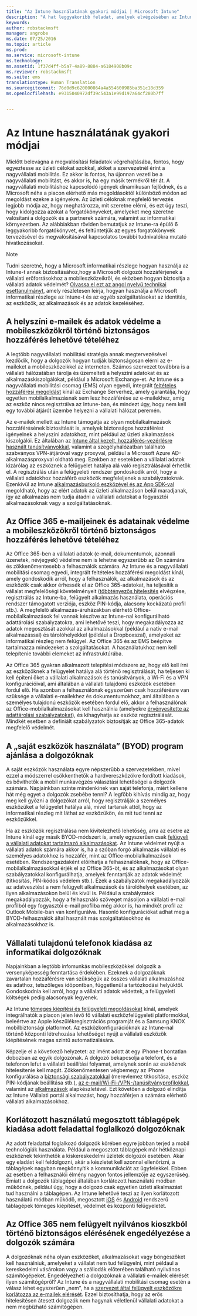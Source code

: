```yaml
---
title: "Az Intune használatának gyakori módjai | Microsoft Intune"
description: "A hat leggyakoribb feladat, amelyek elvégzésében az Intune segít"
keywords: 
author: robstackmsft
manager: angrobe
ms.date: 07/25/2016
ms.topic: article
ms.prod: 
ms.service: microsoft-intune
ms.technology: 
ms.assetid: 1f37d4ff-b5a7-4a89-8884-a6184908b09c
ms.reviewer: robstackmsft
ms.suite: ems
translationtype: Human Translation
ms.sourcegitcommit: 76d0d9c620000864a4a554600985ba351c18d359
ms.openlocfilehash: e9315040972df39c543a1e99d197a64cf280b7ff


---
```


# Az Intune használatának gyakori módjai

Mielőtt belevágna a megvalósítási feladatok végrehajtásába, fontos, hogy egyeztesse az üzleti célokat azokkal, akiket a szervezetnél érint a nagyvállalati mobilitás.  Ez akkor is fontos, ha újonnan vezeti be a nagyvállalati mobilitást, és akkor is, ha egy másik termékről tér át.  A nagyvállalati mobilitáshoz kapcsolódó igények dinamikusan fejlődnek, és a Microsoft néha a piacon elérhető más megoldásoktól különböző módon ad megoldást ezekre a igényekre.  Az üzleti céloknak megfelelő tervezés legjobb módja az, hogy meghatározza, mit szeretne elérni, és ezt úgy teszi, hogy kidolgozza azokat a forgatókönyveket, amelyeket meg szeretne valósítani a dolgozók és a partnerek számára, valamint az informatikai környezetben.  Az alábbiakban röviden bemutatjuk az Intune-ra épülő 6 leggyakoribb forgatókönyvet, és feltüntetjük az egyes forgatókönyvek tervezésével és megvalósításával kapcsolatos további tudnivalókra mutató hivatkozásokat.

>[!NOTE]
>Tudni szeretné, hogy a Microsoft informatikai részlege hogyan használja az Intune-t annak biztosításához,hogy a Microsoft dolgozói hozzáférjenek a vállalati erőforrásokhoz a mobileszközeikről, és eközben hogyan biztosítja a vállalati adatok védelmét? [Olvassa el ezt az angol nyelvű technikai esettanulmányt](https://www.microsoft.com/itshowcase/Article/Content/588), amely részletesen leírja, hogyan használja a Microsoft informatikai részlege az Intune-t és az egyéb szolgáltatásokat az identitás, az eszközök, az alkalmazások és az adatok kezeléséhez.  

## A helyszíni e-mailek és adatok védelme a mobileszközökről történő biztonságos hozzáférés lehetővé tételéhez
A legtöbb nagyvállalati mobilitási stratégia annak megtervezésével kezdődik, hogy a dolgozók hogyan tudják biztonságosan elérni az e-maileket a mobileszközeikkel az interneten. Számos szervezet továbbra is a vállalati hálózatában tárolja és üzemelteti a helyszíni adatokat és az alkalmazáskiszolgálókat, például a Microsoft Exchange-et. Az Intune és a nagyvállalati mobilitási csomag (EMS) olyan egyedi, integrált [feltételes hozzáférési megoldást](/intune/deploy-use/restrict-access-to-email-and-o365-services-with-microsoft-intune) kínál az Exchange Serverhez, amely garantálja, hogy egyetlen mobilalkalmazásnak sem lesz hozzáférése az e-mailekhez, amíg az eszköz nincs regisztrálva az Intune-ban, és mindezt úgy, hogy nem kell egy további átjárót üzembe helyezni a vállalati hálózat peremén.

Az e-mailek mellett az Intune támogatja az olyan mobilalkalmazások hozzáférésének biztosítását is, amelyek biztonságos hozzáférést igényelnek a helyszíni adatokhoz, mint például az üzleti alkalmazások kiszolgálói.  Ez általában az [Intune által kezelt, hozzáférés-vezérlésre használt tanúsítványokkal](/en-us/intune/deploy-use/secure-resource-access-with-certificate-profiles), valamint a szegélyhálózatban található szabványos VPN-átjáróval vagy proxyval, például a Microsoft Azure AD-alkalmazásproxyval oldható meg.  Ezekben az esetekben a vállalati adatok kizárólag az eszköznek a felügyelet hatálya alá való regisztrálásával érhetők el.  A regisztrálás után a felügyeleti rendszer gondoskodik arról, hogy a vállalati adatokhoz hozzáférő eszközök megfeleljenek a szabályzatoknak.  Ezenkívül az Intune [alkalmazásburkoló eszközével és az App SDK-val](/intune/deploy-use/decide-how-to-prepare-apps-for-mobile-application-management-with-microsoft-intune) megoldható, hogy az elért adatok az üzleti alkalmazáson belül maradjanak, így az alkalmazás nem tudja átadni a vállalati adatokat a fogyasztói alkalmazásoknak vagy a szolgáltatásoknak.

<!-- Learn more about how to plan and deploy Intune to help secure on-premises email and data. -->

## Az Office 365 e-mailjeinek és adatainak védelme a mobileszközökről történő biztonságos hozzáférés lehetővé tételéhez
Az Office 365-ben a vállalati adatok (e-mail, dokumentumok, azonnali üzenetek, névjegyek) védelme nem is lehetne egyszerűbb az Ön számára és zökkenőmentesebb a felhasználók számára. Az Intune és a nagyvállalati mobilitási csomag egyedi, integrált feltételes hozzáférési megoldást kínál, amely gondoskodik arról, hogy a felhasználók, az alkalmazások és az eszközök csak akkor érhessék el az Office 365-adatokat, ha teljesítik a vállalat megfelelőségi követelményeit ([többtényezős hitelesítés](/intune/deploy-use/protect-windows-devices-with-multi-factor-authentication) elvégzése, regisztrálás az Intune-ba, felügyelt alkalmazás használata, operációs rendszer támogatott verziója, eszköz PIN-kódja, alacsony kockázatú profil stb.). A megfelelő alkalmazás-áruházakban elérhető Office-mobilalkalmazások fel vannak készítve az Intune-nal konfigurálható adattárolási szabályzatokra, ami lehetővé teszi, hogy megakadályozza az adatok megosztását azokkal az alkalmazásokkal (például a natív e-mail alkalmazással) és tárolóhelyekkel (például a Dropboxszal), amelyeket az informatikai részleg nem felügyel.  Az Office 365 és az EMS beépítve tartalmazza mindezeket a szolgáltatásokat.  A használatukhoz nem kell telepítenie további elemeket az infrastruktúrába.

Az Office 365 gyakran alkalmazott telepítési módszere az, hogy elő kell írni az eszközöknek a felügyelet hatálya alá történő regisztrálását, ha teljesen ki kell építeni őket a vállalati alkalmazások és tanúsítványok, a Wi-Fi és a VPN konfigurációival, ami általában a vállalati tulajdonú eszközök esetében fordul elő.  Ha azonban a felhasználónak egyszerűen csak hozzáférésre van szüksége a vállalati e-mailekhez és dokumentumokhoz, ami általában a személyes tulajdonú eszközök esetében fordul elő, akkor a felhasználónak az Office-mobilalkalmazásokat kell használnia (amelyekre [érvényesítette az adattárolási szabályzatokat](/intune/deploy-use/protect-apps-and-data-with-microsoft-intune)), és kihagyhatja az eszköz regisztrálását.  Mindkét esetben a definiált szabályzatok biztosítják az Office 365-adatok megfelelő védelmét.

<!-- Learn more about how to plan and deploy Intune to help secure Office 365 email and data. -->

## A „saját eszközök használata” (BYOD) program ajánlása a dolgozóknak
A saját eszközök használata egyre népszerűbb a szervezetekben, mivel ezzel a módszerrel csökkenthetők a hardvereszközökre fordított kiadások, és bővíthetők a mobil munkavégzés választási lehetőségei a dolgozók számára. Napjainkban szinte mindenkinek van saját telefonja, miért kellene hát még egyet a dolgozók zsebébe tenni? A legfőbb kihívás mindig az, hogy meg kell győzni a dolgozókat arról, hogy regisztrálják a személyes eszközüket a felügyelet hatálya alá, mivel tartanak attól, hogy az informatikai részleg mit láthat az eszközükön, és mit tud tenni az eszközükkel.  

Ha az eszközök regisztrálása nem kivitelezhető lehetőség, arra az esetre az Intune kínál egy másik BYOD-módszert is, amely egyszerűen csak [felügyeli a vállalati adatokat tartalmazó alkalmazásokat](/intune/deploy-use/protect-apps-and-data-with-microsoft-intune).  Az Intune védelmet nyújt a vállalati adatok számára akkor is, ha a szóban forgó alkalmazás vállalati és személyes adatokhoz is hozzáfér, mint az Office-mobilalkalmazások esetében.  Rendszergazdaként előírhatja a felhasználóknak, hogy az Office-mobilalkalmazásokkal érjék el az Office 365-öt, és az alkalmazásokat olyan szabályzatokkal konfigurálhatja, amelyek fenntartják az adatok védelmét (titkosítás, PIN-kódos védelem stb.).  Ezek a szabályzatok megakadályozzák az adatvesztést a nem felügyelt alkalmazások és tárolóhelyek esetében, az ilyen alkalmazásokon belül és kívül is.  Például a szabályzatok megakadályozzák, hogy a felhasználó szöveget másoljon a vállalati e-mail profilból egy fogyasztói e-mail profilba még akkor is, ha mindkét profil az Outlook Mobile-ban van konfigurálva.  Hasonló konfigurációkat adhat meg a BYOD-felhasználók által használt más szolgáltatásokhoz és alkalmazásokhoz is.

<!-- Learn more about how to plan and deploy Intune to support BYOD.-->

## Vállalati tulajdonú telefonok kiadása az informatikai dolgozóknak
Napjainkban a legtöbb infomunkás mobileszközökkel dolgozik a versenyképesség fenntartása érdekében.  Ezeknek a dolgozóknak zavartalan hozzáférésre van szükségük az összes vállalati alkalmazáshoz és adathoz, tetszőleges időpontban, függetlenül a tartózkodási helyüktől.  Gondoskodnia kell arról, hogy a vállalati adatok védettek, a felügyeleti költségek pedig alacsonyak legyenek.  

Az Intune [tömeges kiépítési és felügyeleti megoldásokat](/intune/deploy-use/manage-corporate-owned-devices) kínál, amelyek integrálhatók a piacon jelen lévő fő vállalati eszközfelügyeleti platformokkal, beleértve az Apple készülékregisztrációs programját és a Samsung KNOX mobilbiztonsági platformot.  Az eszközkonfigurációknak az Intune-nal történő központi létrehozása lehetőséget nyújt a vállalati eszközök kiépítésének magas szintű automatizálására.  

Képzelje el a következő helyzetet: az imént adott át egy iPhone-t bontatlan dobozban az egyik dolgozónak. A dolgozó bekapcsolja a telefont, és a telefonon lefut a vállalati beállítási folyamat, amelynek során az eszköznek hitelesítenie kell magát. Zökkenőmentesen végbemegy az iPhone konfigurálása a [biztonsági szabályzatokkal](/intune/deploy-use/manage-settings-and-features-on-your-devices-with-microsoft-intune-policies) (merevlemez titkosítása, eszköz PIN-kódjának beállítása stb.), [az e-mail/Wi-Fi-/VPN-/tanúsítványprofilokkal](/intune/deploy-use/enable-access-to-company-resources-with-microsoft-intune), valamint az [alkalmazások](/intune/deploy-use/add-apps) alapkészletével. Ezt követően a dolgozó elindítja az Intune Vállalati portál alkalmazást, hogy hozzáférjen a számára elérhető vállalati alkalmazásokhoz.

<!-- Learn more about how to plan and deploy Intune to support corporate owned devices. -->

## Korlátozott használatú megosztott táblagépek kiadása adott feladattal foglalkozó dolgozóknak
Az adott feladattal foglalkozó dolgozók körében egyre jobban terjed a mobil technológiák használata.  Például a megosztott táblagépek már hétköznapi eszköznek tekinthetők a kiskereskedelmi üzletek dolgozói esetében.  Akár egy eladást kell feldolgozni, akár a készletet kell azonnal ellenőrizni, a táblagépek nagyban megkönnyítik a kommunikációt az ügyfelekkel.  Ebben az esetben a felhasználói élmény nagyon fontos jellemzője az egyszerűség.  Emiatt a dolgozók táblagépei általában korlátozott használatú módban működnek, például úgy, hogy a dolgozó csak egyetlen üzleti alkalmazást tud használni a táblagépen.  Az Intune lehetővé teszi az ilyen korlátozott használatú módban működő, megosztott [iOS](/intune/deploy-use/ios-policy-settings-in-microsoft-intune#general-configuration-policy-settings) és [Android](/intune/deploy-use/android-policy-settings-in-microsoft-intune#general-configuration-policy) rendszerű táblagépek tömeges kiépítését, védelmét és központi felügyeletét.

<!-- Learn more about how to plan and deploy Intune to support shared tablets. -->

## Az Office 365 nem felügyelt nyilvános kioszkból történő biztonságos elérésének engedélyezése a dolgozók számára
A dolgozóknak néha olyan eszközöket, alkalmazásokat vagy böngészőket kell használniuk, amelyeket a vállalat nem tud felügyelni, mint például a kereskedelmi vásárokon vagy a szállodák előterében található nyilvános számítógépeket. Engedélyezheti a dolgozóknak a vállalati e-mailek elérését ilyen számítógépről? Az Intune és a nagyvállalati mobilitási csomag esetén <!--you have choices. The--> a válasz lehet egyszerűen „nem”, ha a [szervezet által felügyelt eszközökre korlátozza az e-mailek elérését](/intune/deploy-use/restrict-access-to-email-and-o365-services-with-microsoft-intune).  <!-- Alternatively, you can choose to allow limited access to these untrusted computers by requiring multi-factor authentication and only allowing browser access (Outlook Web Access) in a mode where files cannot be downloaded (e.g. email attachments).-->  Ezzel biztosíthatja, hogy az erős hitelesítésen átesett dolgozók nem hagynak véletlenül vállalati adatokat a nem megbízható számítógépen.

<!-- Learn more about how to plan and deploy Intune to support kiosks. -->



<!--HONumber=Jul16_HO4-->



